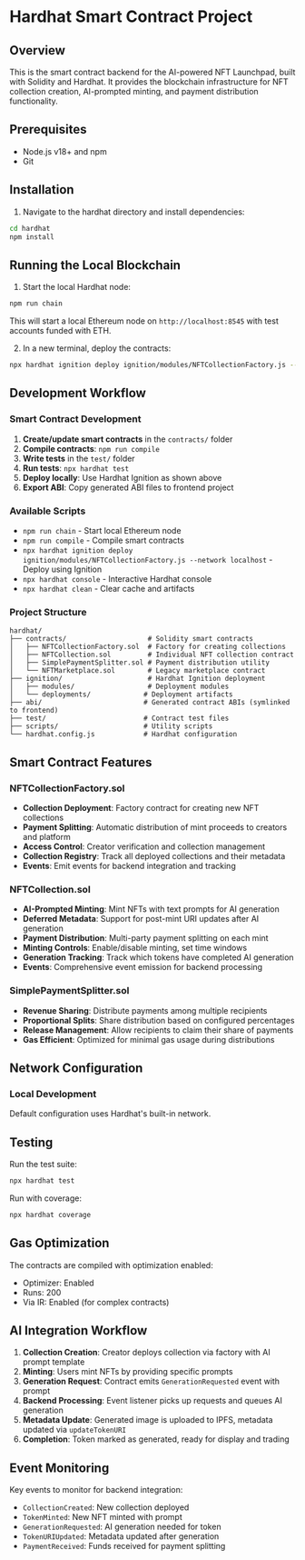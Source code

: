 # Hardhat Smart Contract Project

## Overview

This is the smart contract backend for the AI-powered NFT Launchpad, built with Solidity and Hardhat. It provides the blockchain infrastructure for NFT collection creation, AI-prompted minting, and payment distribution functionality.

## Prerequisites

- Node.js v18+ and npm
- Git

## Installation

1. Navigate to the hardhat directory and install dependencies:

```sh
cd hardhat
npm install
```

## Running the Local Blockchain

1. Start the local Hardhat node:

```sh
npm run chain
```

This will start a local Ethereum node on `http://localhost:8545` with test accounts funded with ETH.

2. In a new terminal, deploy the contracts:

```sh
npx hardhat ignition deploy ignition/modules/NFTCollectionFactory.js --network localhost
```

## Development Workflow

### Smart Contract Development

1. **Create/update smart contracts** in the `contracts/` folder
2. **Compile contracts**: `npm run compile`
3. **Write tests** in the `test/` folder
4. **Run tests**: `npx hardhat test`
5. **Deploy locally**: Use Hardhat Ignition as shown above
6. **Export ABI**: Copy generated ABI files to frontend project

### Available Scripts

- `npm run chain` - Start local Ethereum node
- `npm run compile` - Compile smart contracts
- `npx hardhat ignition deploy ignition/modules/NFTCollectionFactory.js --network localhost` - Deploy using Ignition
- `npx hardhat console` - Interactive Hardhat console
- `npx hardhat clean` - Clear cache and artifacts

### Project Structure

```
hardhat/
├── contracts/                    # Solidity smart contracts
│   ├── NFTCollectionFactory.sol  # Factory for creating collections
│   ├── NFTCollection.sol         # Individual NFT collection contract
│   ├── SimplePaymentSplitter.sol # Payment distribution utility
│   └── NFTMarketplace.sol        # Legacy marketplace contract
├── ignition/                     # Hardhat Ignition deployment
│   ├── modules/                  # Deployment modules
│   └── deployments/             # Deployment artifacts
├── abi/                         # Generated contract ABIs (symlinked to frontend)
├── test/                        # Contract test files
├── scripts/                     # Utility scripts
└── hardhat.config.js            # Hardhat configuration
```

## Smart Contract Features

### NFTCollectionFactory.sol

- **Collection Deployment**: Factory contract for creating new NFT collections
- **Payment Splitting**: Automatic distribution of mint proceeds to creators and platform
- **Access Control**: Creator verification and collection management
- **Collection Registry**: Track all deployed collections and their metadata
- **Events**: Emit events for backend integration and tracking

### NFTCollection.sol

- **AI-Prompted Minting**: Mint NFTs with text prompts for AI generation
- **Deferred Metadata**: Support for post-mint URI updates after AI generation
- **Payment Distribution**: Multi-party payment splitting on each mint
- **Minting Controls**: Enable/disable minting, set time windows
- **Generation Tracking**: Track which tokens have completed AI generation
- **Events**: Comprehensive event emission for backend processing

### SimplePaymentSplitter.sol

- **Revenue Sharing**: Distribute payments among multiple recipients
- **Proportional Splits**: Share distribution based on configured percentages
- **Release Management**: Allow recipients to claim their share of payments
- **Gas Efficient**: Optimized for minimal gas usage during distributions

## Network Configuration

### Local Development

Default configuration uses Hardhat's built-in network.

## Testing

Run the test suite:

```sh
npx hardhat test
```

Run with coverage:

```sh
npx hardhat coverage
```

## Gas Optimization

The contracts are compiled with optimization enabled:

- Optimizer: Enabled
- Runs: 200
- Via IR: Enabled (for complex contracts)

## AI Integration Workflow

1. **Collection Creation**: Creator deploys collection via factory with AI prompt template
2. **Minting**: Users mint NFTs by providing specific prompts
3. **Generation Request**: Contract emits `GenerationRequested` event with prompt
4. **Backend Processing**: Event listener picks up requests and queues AI generation
5. **Metadata Update**: Generated image is uploaded to IPFS, metadata updated via `updateTokenURI`
6. **Completion**: Token marked as generated, ready for display and trading

## Event Monitoring

Key events to monitor for backend integration:

- `CollectionCreated`: New collection deployed
- `TokenMinted`: New NFT minted with prompt
- `GenerationRequested`: AI generation needed for token
- `TokenURIUpdated`: Metadata updated after generation
- `PaymentReceived`: Funds received for payment splitting

